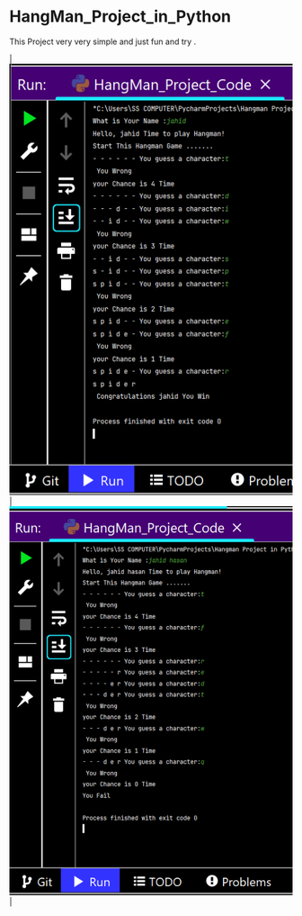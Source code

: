 # HangMan_Project_in_Python
This Project very very simple and just fun and try . 

|![Test Image 1](test1.png)|![Test Image 1](test2.png)|



